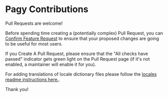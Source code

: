 # Pagy Contributions

Pull Requests are welcome!

Before spending time creating a (potentially complex) Pull Request, you can [Confirm Feature Request](https://github.com/ddnexus/pagy/discussions/categories/feature-requests) to ensure that your proposed changes are going to be useful for most users.

If you Create A Pull Request, please ensure that the "All checks have passed" indicator gets green light on the Pull Request page (if it's not enabled, a maintainer will enable it for you).

For adding translations of locale dictionary files please follow
the [locales  readme instructions here.](https://github.com/ddnexus/pagy/blob/master/lib/locales/README.md).

Thank you!
